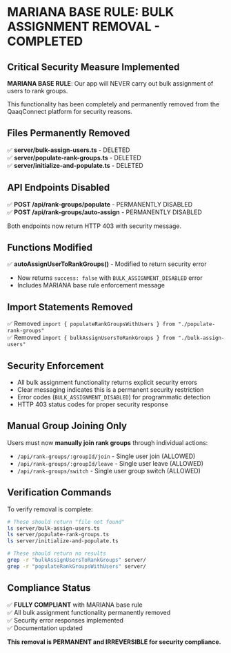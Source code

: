 # MARIANA BASE RULE: BULK ASSIGNMENT REMOVAL - COMPLETED

## Critical Security Measure Implemented

**MARIANA BASE RULE**: Our app will NEVER carry out bulk assignment of users to rank groups.

This functionality has been completely and permanently removed from the QaaqConnect platform for security reasons.

## Files Permanently Removed

✅ **server/bulk-assign-users.ts** - DELETED  
✅ **server/populate-rank-groups.ts** - DELETED  
✅ **server/initialize-and-populate.ts** - DELETED  

## API Endpoints Disabled

✅ **POST /api/rank-groups/populate** - PERMANENTLY DISABLED  
✅ **POST /api/rank-groups/auto-assign** - PERMANENTLY DISABLED  

Both endpoints now return HTTP 403 with security message.

## Functions Modified

✅ **autoAssignUserToRankGroups()** - Modified to return security error  
- Now returns `success: false` with `BULK_ASSIGNMENT_DISABLED` error  
- Includes MARIANA base rule enforcement message  

## Import Statements Removed

✅ Removed `import { populateRankGroupsWithUsers } from "./populate-rank-groups"`  
✅ Removed `import { bulkAssignUsersToRankGroups } from "./bulk-assign-users"`  

## Security Enforcement

- All bulk assignment functionality returns explicit security errors
- Clear messaging indicates this is a permanent security restriction
- Error codes (`BULK_ASSIGNMENT_DISABLED`) for programmatic detection
- HTTP 403 status codes for proper security response

## Manual Group Joining Only

Users must now **manually join rank groups** through individual actions:
- `/api/rank-groups/:groupId/join` - Single user join (ALLOWED)
- `/api/rank-groups/:groupId/leave` - Single user leave (ALLOWED)
- `/api/rank-groups/switch` - Single user group switch (ALLOWED)

## Verification Commands

To verify removal is complete:
```bash
# These should return "file not found"
ls server/bulk-assign-users.ts
ls server/populate-rank-groups.ts
ls server/initialize-and-populate.ts

# These should return no results
grep -r "bulkAssignUsersToRankGroups" server/
grep -r "populateRankGroupsWithUsers" server/
```

## Compliance Status

✅ **FULLY COMPLIANT** with MARIANA base rule  
✅ All bulk assignment functionality permanently removed  
✅ Security error responses implemented  
✅ Documentation updated  

**This removal is PERMANENT and IRREVERSIBLE for security compliance.**